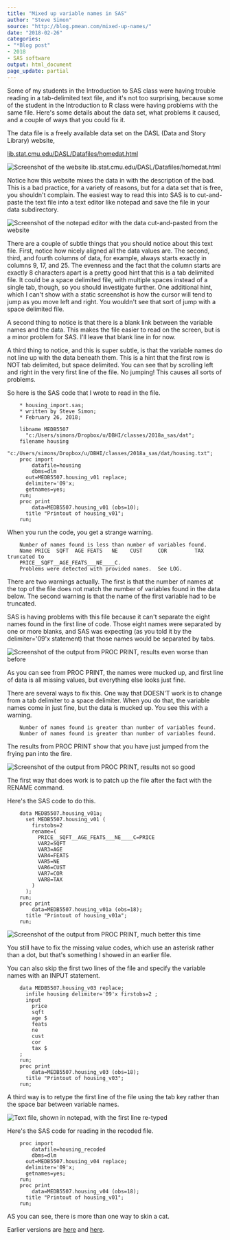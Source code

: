 ```yaml
---
title: "Mixed up variable names in SAS"
author: "Steve Simon"
source: "http://blog.pmean.com/mixed-up-names/"
date: "2018-02-26"
categories:
- "*Blog post"
- 2018
- SAS software
output: html_document
page_update: partial
---
```


Some of my students in the Introduction to SAS class were having trouble
reading in a tab-delimited text file, and it's not too surprising,
because some of the student in the Introduction to R class were having
problems with the same file. Here's some details about the data set,
what problems it caused, and a couple of ways that you could fix
it.

<!---More--->

The data file is a freely available data set on the DASL (Data and Story
Library) website,

[lib.stat.cmu.edu/DASL/Datafiles/homedat.html](http://lib.stat.cmu.edu/DASL/Datafiles/homedat.html)

![Screenshot of the website
lib.stat.cmu.edu/DASL/Datafiles/homedat.html](http://www.pmean.com/18/images/housing_import01.png)

Notice how this website mixes the data in with the description of the
bad. This is a bad practice, for a variety of reasons, but for a data
set that is free, you shouldn't complain. The easiest way to read this
into SAS is to cut-and-paste the text file into a text editor like
notepad and save the file in your data subdirectory.

![Screenshot of the notepad editor with the data cut-and-pasted from the
website](http://www.pmean.com/18/images/housing_import02.png)

There are a couple of subtle things that you should notice about this
text file. First, notice how nicely aligned all the data values are. The
second, third, and fourth columns of data, for example, always starts
exactly in columns 9, 17, and 25. The evenness and the fact that the
column starts are exactly 8 characters apart is a pretty good hint that
this is a tab delimited file. It could be a space delimited file, with
multiple spaces instead of a single tab, though, so you should
investigate further. One additional hint, which I can't show with a
static screenshot is how the cursor will tend to jump as you move left
and right. You wouldn't see that sort of jump with a space delimited
file.

A second thing to notice is that there is a blank link between the
variable names and the data. This makes the file easier to read on the
screen, but is a minor problem for SAS. I'll leave that blank line in
for now.

A third thing to notice, and this is super subtle, is that the variable
names do not line up with the data beneath them. This is a hint that the
first row is NOT tab delimited, but space delimited. You can see that by
scrolling left and right in the very first line of the file. No jumping!
This causes all sorts of problems.

So here is the SAS code that I wrote to read in the file.

```{}
    * housing_import.sas;
    * written by Steve Simon;
    * February 26, 2018;

    libname MEDB5507
      "c:/Users/simons/Dropbox/u/DBHI/classes/2018a_sas/dat";
    filename housing
      "c:/Users/simons/Dropbox/u/DBHI/classes/2018a_sas/dat/housing.txt";
    proc import
        datafile=housing
        dbms=dlm
      out=MEDB5507.housing_v01 replace;
      delimiter='09'x;
      getnames=yes;
    run;
    proc print
        data=MEDB5507.housing_v01 (obs=10);
      title "Printout of housing_v01";
    run;
```

When you run the code, you get a strange warning.

```{}
    Number of names found is less than number of variables found.
    Name PRICE  SQFT  AGE FEATS   NE    CUST     COR         TAX truncated to
    PRICE__SQFT__AGE_FEATS___NE____C.
    Problems were detected with provided names.  See LOG.
```

There are two warnings actually. The first is that the number of names
at the top of the file does not match the number of variables found in
the data below. The second warning is that the name of the first
variable had to be truncated.

SAS is having problems with this file because it can't separate the
eight names found in the first line of code. Those eight names were
separated by one or more blanks, and SAS was expecting (as you told it
by the delimiter='09'x statement) that those names would be separated by
tabs.

![Screenshot of the output from PROC PRINT, results even worse than
before](http://www.pmean.com/18/images/housing_import03.png)

As you can see from PROC PRINT, the names were mucked up, and first line
of data is all missing values, but everything else looks just fine.

There are several ways to fix this. One way that DOESN'T work is to
change from a tab delimiter to a space delimiter. When you do that, the
variable names come in just fine, but the data is mucked up. You see
this with a warning.

```{}
    Number of names found is greater than number of variables found.
    Number of names found is greater than number of variables found.
```

The results from PROC PRINT show that you have just jumped from the
frying pan into the fire.

![Screenshot of the output from PROC PRINT, results not so
good](http://www.pmean.com/18/images/housing_import04.png)

The first way that does work is to patch up the file after the fact with
the RENAME command.

Here's the SAS code to do this.

```{}
    data MEDB5507.housing_v01a;
      set MEDB5507.housing_v01 (
        firstobs=2
        rename=(
          PRICE__SQFT__AGE_FEATS___NE____C=PRICE
          VAR2=SQFT
          VAR3=AGE
          VAR4=FEATS
          VAR5=NE
          VAR6=CUST
          VAR7=COR
          VAR8=TAX
        )
      );
    run;
    proc print
        data=MEDB5507.housing_v01a (obs=18);
      title "Printout of housing_v01a";
    run;
```

![Screenshot of the output from PROC PRINT, much better this
time](http://www.pmean.com/18/images/housing_import05.png)

You still have to fix the missing value codes, which use an asterisk
rather than a dot, but that's something I showed in an earlier file.

You can also skip the first two lines of the file and specify the
variable names with an INPUT statement.

```{}
    data MEDB5507.housing_v03 replace;
      infile housing delimiter='09'x firstobs=2 ;
      input
        price
        sqft
        age $
        feats
        ne
        cust
        cor
        tax $
    ;
    run;
    proc print
        data=MEDB5507.housing_v03 (obs=18);
      title "Printout of housing_v03";
    run;
```

A third way is to retype the first line of the file using the tab key
rather than the space bar between variable names.

![Text file, shown in notepad, with the first line
re-typed](http://www.pmean.com/18/images/housing_import06.png)

Here's the SAS code for reading in the recoded file.

```{}
    proc import
        datafile=housing_recoded
        dbms=dlm
      out=MEDB5507.housing_v04 replace;
      delimiter='09'x;
      getnames=yes;
    run;
    proc print
        data=MEDB5507.housing_v04 (obs=18);
      title "Printout of housing_v01";
    run;
```

AS you can see, there is more than one way to skin a cat.


Earlier versions are [here][sim1] and [here][sim2].
 
[sim1]: http://blog.pmean.com/mixed-up-names/
[sim2]: http://new.pmean.com/mixed-up-names/
